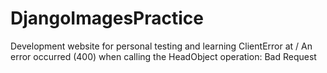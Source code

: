 # DjangoImagesPractice
Development website for personal testing and learning
ClientError at /
An error occurred (400) when calling the HeadObject operation: Bad Request

